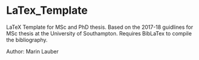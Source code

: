 # LaTex_Template

LaTeX Template for MSc and PhD thesis. Based on the 2017-18 guidlines for MSc thesis at the University of Southampton.
Requires BibLaTex to compile the bibliography.

Author: Marin Lauber
